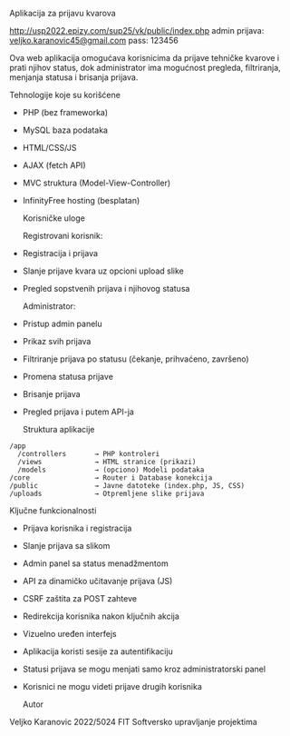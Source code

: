  Aplikacija za prijavu kvarova 

http://usp2022.epizy.com/sup25/vk/public/index.php
admin prijava: 
veljko.karanovic45@gmail.com
pass: 123456

Ova web aplikacija omogućava korisnicima da prijave tehničke kvarove i prati njihov status, dok administrator ima mogućnost pregleda, filtriranja, menjanja statusa i brisanja prijava.

  Tehnologije koje su korišćene

- PHP (bez frameworka)
- MySQL baza podataka
- HTML/CSS/JS
- AJAX (fetch API)
- MVC struktura (Model-View-Controller)
- InfinityFree hosting (besplatan)

  Korisničke uloge

  Registrovani korisnik:
- Registracija i prijava
- Slanje prijave kvara uz opcioni upload slike
- Pregled sopstvenih prijava i njihovog statusa

  Administrator:
- Pristup admin panelu
- Prikaz svih prijava
- Filtriranje prijava po statusu (čekanje, prihvaćeno, završeno)
- Promena statusa prijave
- Brisanje prijava
- Pregled prijava i putem API-ja

  Struktura aplikacije

```
/app
  /controllers       → PHP kontroleri
  /views             → HTML stranice (prikazi)
  /models            → (opciono) Modeli podataka
/core                → Router i Database konekcija
/public              → Javne datoteke (index.php, JS, CSS)
/uploads             → Otpremljene slike prijava
```

  Ključne funkcionalnosti

- Prijava korisnika i registracija
- Slanje prijava sa slikom
- Admin panel sa status menadžmentom
- API za dinamičko učitavanje prijava (JS)
- CSRF zaštita za POST zahteve
- Redirekcija korisnika nakon ključnih akcija
- Vizuelno uređen interfejs




- Aplikacija koristi sesije za autentifikaciju
- Statusi prijava se mogu menjati samo kroz administratorski panel
- Korisnici ne mogu videti prijave drugih korisnika

  Autor

Veljko Karanovic
2022/5024 FIT
Softversko upravljanje projektima

